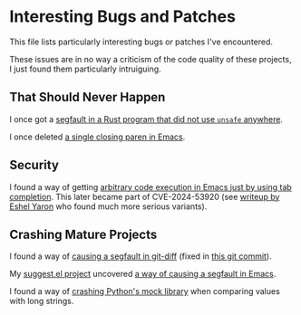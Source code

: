 # Interesting Bugs and Patches

This file lists particularly interesting bugs or patches I've
encountered.

These issues are in no way a criticism of the code quality of these
projects, I just found them particularly intruiguing.

## That Should Never Happen

I once got a [segfault in a Rust program that did not use `unsafe`
anywhere](https://github.com/rust-lang/rust/issues/30081).

I once deleted [a single closing paren in
Emacs](https://github.com/emacs-mirror/emacs/commit/56da7add7845f0685dd6d5a1f7ae0a76cb2953da).

## Security

I found a way of getting [arbitrary code execution in Emacs just by
using tab
completion](https://yhetil.org/emacs/CAFXAjY5f4YfHAtZur1RAqH34UbYU56_t6t2Er0YEh1Sb7-W=hg@mail.gmail.com/). This
later became part of CVE-2024-53920 (see [writeup by Eshel
Yaron](https://eshelyaron.com/posts/2024-11-27-emacs-aritrary-code-execution-and-how-to-avoid-it.html)
who found much more serious variants).

## Crashing Mature Projects

I found a way of [causing a segfault in git-diff](https://lore.kernel.org/git/CAFXAjY7XcL1APhLRXU8TO96z=f7957f2ieK56dHVsXUay55vpg@mail.gmail.com/)
(fixed in [this git
commit](https://github.com/git/git/commit/85a9a63c9268b18b24f25f6a14d6ae9966c3566d)).

My [suggest.el
project](https://debbugs.gnu.org/cgi/bugreport.cgi?bug=25684)
uncovered [a way of causing a segfault in
Emacs](https://debbugs.gnu.org/cgi/bugreport.cgi?bug=25684).

I found a way of [crashing Python's mock
library](https://bugs.python.org/issue24857) when comparing values
with long strings.
